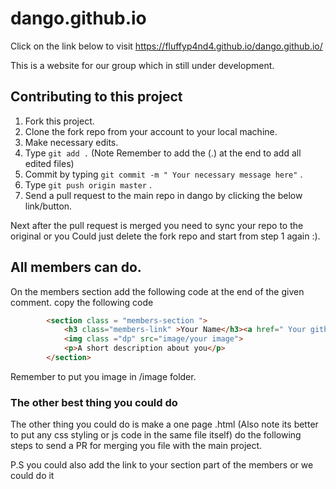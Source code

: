 # dango.github.io
Click on the link below to visit
https://fluffyp4nd4.github.io/dango.github.io/

This is a website for our group which in still under development.


## Contributing to this project 
1. Fork this project.
2. Clone the fork repo from your account to your local machine.
3. Make necessary edits.
4. Type ``` git add . ``` (Note Remember to add the (.) at the end to add all edited files)
5. Commit by typing ``` git commit -m " Your necessary message here" ``` .
6. Type  ``` git push origin master ``` .
7. Send a pull request to the main repo in dango by clicking the below link/button.




Next after the pull request is merged you need to sync your repo to the original
or you Could just delete the fork repo and start from step 1 again :).

## All members can do.
On the members section add the following code at the end of the given comment.
copy the following code
``` html
		<section class = "members-section ">
			<h3 class="members-link" >Your Name</h3><a href=" Your github link" ><i class="fab fa-github "></i></a>	
			<img class ="dp" src="image/your image">
			<p>A short description about you</p>
		</section>

```
Remember to put you image in /image folder.

### The other best thing you could do
The other thing you could do is  make a one page .html (Also note its better to put any css styling or js code in the same file itself)
do the following steps to send a PR for merging you file with the main project.

P.S you could also add the link to your section part of the members or we could do it


